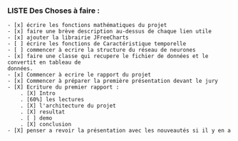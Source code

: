 ### LISTE Des Choses à faire :
    - [x] écrire les fonctions mathématiques du projet
    - [x] faire une brève description au-dessus de chaque lien utile
    - [x] ajouter la librairie JFreeCharts
    - [ ] écrire les fonctions de Caractéristique temporelle
    - [ ] commencer à ecrire la structure du réseau de neurones
    - [x] faire une classe qui recupere le fichier de données et le convertit en tableau de
    données.
    - [x] Commencer à ecrire le rapport du projet
    - [x] Commencer à préparer la première présentation devant le jury
    - [X] Ecriture du premier rapport :
        . [X] Intro
        . [60%] les lectures
        . [X] l'architecture du projet
        . [X] resultat
        . [ ] demo
        . [X] conclusion
    - [X] penser a revoir la présentation avec les nouveautés si il y en a
